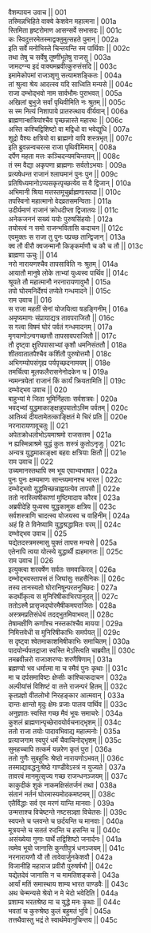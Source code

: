 वैशम्पायन उवाच ||	001    
तस्मिन्नभिहिते वाक्ये केशवेन महात्मना |	001a  
स्तिमिता हृष्टरोमाण आसन्सर्वे सभासदः ||	001c  
कः स्विदुत्तरमेतस्माद्वक्तुमुत्सहते पुमान् |	002a  
इति सर्वे मनोभिस्ते चिन्तयन्ति स्म पार्थिवाः ||	002c  
तथा तेषु च सर्वेषु तूष्णींभूतेषु राजसु |	003a  
जामदग्न्य इदं वाक्यमब्रवीत्कुरुसंसदि ||	003c  
इमामेकोपमां राजञ्शृणु सत्यामशङ्कितः |	004a  
तां श्रुत्वा श्रेय आदत्स्व यदि साध्विति मन्यसे ||	004c  
राजा दम्भोद्भवो नाम सार्वभौमः पुराभवत् |	005a  
अखिलां बुभुजे सर्वां पृथिवीमिति नः श्रुतम् ||	005c  
स स्म नित्यं निशापाये प्रातरुत्थाय वीर्यवान् |	006a  
ब्राह्मणान्क्षत्रियांश्चैव पृच्छन्नास्ते महारथः ||	006c  
अस्ति कश्चिद्विशिष्टो वा मद्विधो वा भवेद्युधि |	007a  
शूद्रो वैश्यः क्षत्रियो वा ब्राह्मणो वापि शस्त्रभृत् ||	007c  
इति ब्रुवन्नन्वचरत्स राजा पृथिवीमिमाम् |	008a  
दर्पेण महता मत्तः कञ्चिदन्यमचिन्तयन् ||	008c  
तं स्म वैद्या अकृपणा ब्राह्मणाः सर्वतोऽभयाः |	009a  
प्रत्यषेधन्त राजानं श्लाघमानं पुनः पुन ||	009c  
प्रतिषिध्यमानोऽप्यसकृत्पृच्छत्येव स वै द्विजान् |	010a  
अभिमानी श्रिया मत्तस्तमूचुर्ब्राह्मणास्तदा ||	010c  
तपस्विनो महात्मानो वेदव्रतसमन्विताः |	011a  
उदीर्यमाणं राजानं क्रोधदीप्ता द्विजातयः ||	011c  
अनेकजननं सख्यं ययोः पुरुषसिंहयोः |	012a  
तयोस्त्वं न समो राजन्भवितासि कदाचन ||	012c  
एवमुक्तः स राजा तु पुनः पप्रच्छ तान्द्विजान् |	013a  
क्व तौ वीरौ क्वजन्मानौ किङ्कर्माणौ च कौ च तौ ||	013c  
ब्राह्मणा ऊचुः ||	014    
नरो नारायणश्चैव तापसाविति नः श्रुतम् |	014a  
आयातौ मानुषे लोके ताभ्यां युध्यस्व पार्थिव ||	014c  
श्रूयते तौ महात्मानौ नरनारायणावुभौ |	015a  
तपो घोरमनिर्देश्यं तप्येते गन्धमादने ||	015c  
राम उवाच ||	016    
स राजा महतीं सेनां योजयित्वा षडङ्गिनीम् |	016a  
अमृष्यमाणः संप्रायाद्यत्र तावपराजितौ ||	016c  
स गत्वा विषमं घोरं पर्वतं गन्धमादनम् |	017a  
मृगयाणोऽन्वगच्छत्तौ तापसावपराजितौ ||	017c  
तौ दृष्ट्वा क्षुत्पिपासाभ्यां कृशौ धमनिसंततौ |	018a  
शीतवातातपैश्चैव कर्शितौ पुरुषोत्तमौ |	018c  
अभिगम्योपसंगृह्य पर्यपृच्छदनामयम् ||	018e   
तमर्चित्वा मूलफलैरासनेनोदकेन च |	019a  
न्यमन्त्रयेतां राजानं किं कार्यं क्रियतामिति ||	019c  
दम्भोद्भव उवाच ||	020    
बाहुभ्यां मे जिता भूमिर्निहताः सर्वशत्रवः |	020a  
भवद्भ्यां युद्धमाकाङ्क्षन्नुपयातोऽस्मि पर्वतम् |	020c  
आतिथ्यं दीयतामेतत्काङ्क्षितं मे चिरं प्रति ||	020e   
नरनारायणावूचतुः ||	021    
अपेतक्रोधलोभोऽयमाश्रमो राजसत्तम |	021a  
न ह्यस्मिन्नाश्रमे युद्धं कुतः शस्त्रं कुतोऽनृजुः |	021c  
अन्यत्र युद्धमाकाङ्क्ष्व बहवः क्षत्रियाः क्षितौ ||	021e   
राम उवाच ||	022    
उच्यमानस्तथापि स्म भूय एवाभ्यभाषत |	022a  
पुनः पुनः क्षम्यमाणः सान्त्व्यमानश्च भारत |	022c  
दम्भोद्भवो युद्धमिच्छन्नाह्वयत्येव तापसौ ||	022e   
ततो नरस्त्विषीकाणां मुष्टिमादाय कौरव |	023a  
अब्रवीदेहि युध्यस्व युद्धकामुक क्षत्रिय ||	023c  
सर्वशस्त्राणि चादत्स्व योजयस्व च वाहिनीम् |	024a  
अहं हि ते विनेष्यामि युद्धश्रद्धामितः परम् ||	024c  
दम्भोद्भव उवाच ||	025    
यद्येतदस्त्रमस्मासु युक्तं तापस मन्यसे |	025a  
एतेनापि त्वया योत्स्ये युद्धार्थी ह्यहमागतः ||	025c  
राम उवाच ||	026    
इत्युक्त्वा शरवर्षेण सर्वतः समवाकिरत् |	026a  
दम्भोद्भवस्तापसं तं जिघांसुः सहसैनिकः ||	026c  
तस्य तानस्यतो घोरानिषून्परतनुच्छिदः |	027a  
कदर्थीकृत्य स मुनिरिषीकाभिरपानुदत् ||	027c  
ततोऽस्मै प्रासृजद्घोरमैषीकमपराजितः |	028a  
अस्त्रमप्रतिसंधेयं तदद्भुतमिवाभवत् ||	028c  
तेषामक्षीणि कर्णांश्च नस्तकांश्चैव मायया |	029a  
निमित्तवेधी स मुनिरिषीकाभिः समर्पयत्  ||	029c  
स दृष्ट्वा श्वेतमाकाशमिषीकाभिः समाचितम् |	030a  
पादयोर्न्यपतद्राजा स्वस्ति मेऽस्त्विति चाब्रवीत् ||	030c  
तमब्रवीन्नरो राजञ्शरण्यः शरणैषिणाम् |	031a  
ब्रह्मण्यो भव धर्मात्मा मा च स्मैवं पुनः कृथाः ||	031c  
मा च दर्पसमाविष्टः क्षेप्सीः कांश्चित्कदाचन |	032a  
अल्पीयांसं विशिष्टं वा तत्ते राजन्परं हितम् ||	032c  
कृतप्रज्ञो वीतलोभो निरहङ्कार आत्मवान् |	033a  
दान्तः क्षान्तो मृदुः क्षेमः प्रजाः पालय पार्थिव ||	033c  
अनुज्ञातः स्वस्ति गच्छ मैवं भूयः समाचरेः |	034a  
कुशलं ब्राह्मणान्पृच्छेरावयोर्वचनाद्भृशम् ||	034c  
ततो राजा तयोः पादावभिवाद्य महात्मनोः |	035a  
प्रत्याजगाम स्वपुरं धर्मं चैवाचिनोद्भृशम् ||	035c  
सुमहच्चापि तत्कर्म यन्नरेण कृतं पुरा |	036a  
ततो गुणैः सुबहुभिः श्रेष्ठो नारायणोऽभवत् ||	036c  
तस्माद्यावद्धनुःश्रेष्ठे गाण्डीवेऽस्त्रं न युज्यते |	037a  
तावत्त्वं मानमुत्सृज्य गच्छ राजन्धनञ्जयम् ||	037c  
काकुदीकं शुकं नाकमक्षिसंतर्जनं तथा |	038a  
संतानं नर्तनं घोरमास्यमोदकमष्टमम् ||	038c  
एतैर्विद्धाः सर्व एव मरणं यान्ति मानवाः |	039a  
उन्मत्ताश्च विचेष्टन्ते नष्टसञ्ज्ञा विचेतसः ||	039c  
स्वपन्ते च प्लवन्ते च छर्दयन्ति च मानवाः |	040a  
मूत्रयन्ते च सततं रुदन्ति च हसन्ति च ||	040c  
असंख्येया गुणाः पार्थे तद्विशिष्टो जनार्दनः |	041a  
त्वमेव भूयो जानासि कुन्तीपुत्रं धनञ्जयम् ||	041c  
नरनारायणौ यौ तौ तावेवार्जुनकेशवौ |	042a  
विजानीहि महाराज प्रवीरौ पुरुषर्षभौ ||	042c  
यद्येतदेवं जानासि न च मामतिशङ्कसे |	043a  
आर्यां मतिं समास्थाय शाम्य भारत पाण्डवैः ||	043c  
अथ चेन्मन्यसे श्रेयो न मे भेदो भवेदिति |	044a  
प्रशाम्य भरतश्रेष्ठ मा च युद्धे मनः कृथाः ||	044c  
भवतां च कुरुश्रेष्ठ कुलं बहुमतं भुवि |	045a  
तत्तथैवास्तु भद्रं ते स्वार्थमेवानुचिन्तय ||	045c  
